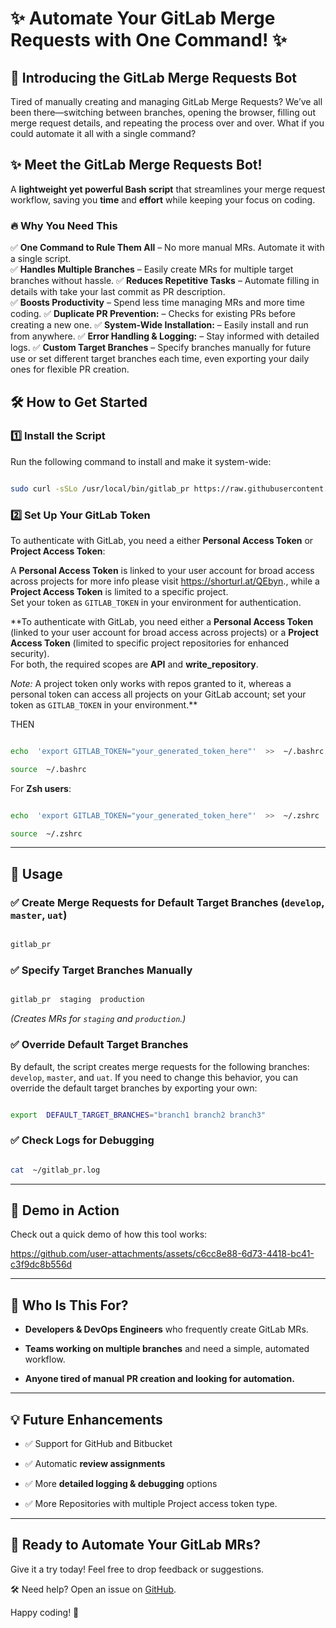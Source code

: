 

# ✨ Automate Your GitLab Merge Requests with One Command! ✨

  

## 🚀 Introducing the GitLab Merge Requests Bot

Tired of manually creating and managing GitLab Merge Requests? We’ve all been there—switching between branches, opening the browser, filling out merge request details, and repeating the process over and over. What if you could automate it all with a single command?

  
## ✨ Meet the GitLab Merge Requests Bot!

A **lightweight yet powerful Bash script** that streamlines your merge request workflow, saving you **time** and **effort** while keeping your focus on coding.
  

### 🔥 Why You Need This

✅ **One Command to Rule Them All** – No more manual MRs. Automate it with a single script.  
✅ **Handles Multiple Branches** – Easily create MRs for multiple target branches without hassle. 
✅ **Reduces Repetitive Tasks** – Automate filling in details with take your last commit as PR description.  
✅ **Boosts Productivity** – Spend less time managing MRs and more time coding.
✅ **Duplicate PR Prevention:** – Checks for existing PRs before creating a new one.
✅ **System-Wide Installation:** – Easily install and run from anywhere.
✅ **Error Handling & Logging:** – Stay informed with detailed logs.
✅ **Custom Target Branches** – Specify branches manually for future use or set different target branches each time, even exporting your daily ones for flexible PR creation.

## 🛠️ How to Get Started

###  **1️⃣ Install the Script**

Run the following command to install and make it system-wide:

```bash

sudo curl -sSLo /usr/local/bin/gitlab_pr https://raw.githubusercontent.com/theizekry/gitlab-merge-requests-bot/main/gitlab_pr.sh && sudo chmod  +x  /usr/local/bin/gitlab_pr

```

###  **2️⃣ Set Up Your GitLab Token**

To authenticate with GitLab, you need a either **Personal Access Token** or **Project Access Token**:

A **Personal Access Token** is linked to your user account for broad access across projects for more info please visit https://shorturl.at/QEbyn., while a **Project Access Token** is limited to a specific project.  
Set your token as `GITLAB_TOKEN` in your environment for authentication.  

**To authenticate with GitLab, you need either a **Personal Access Token** (linked to your user account for broad access across projects) or a **Project Access Token** (limited to specific project repositories for enhanced security).  
For both, the required scopes are **API** and **write_repository**.  


_Note:_ A project token only works with repos granted to it, whereas a personal token can access all projects on your GitLab account; set your token as `GITLAB_TOKEN` in your environment.**

THEN

```bash

echo  'export GITLAB_TOKEN="your_generated_token_here"'  >>  ~/.bashrc

source  ~/.bashrc

```

For **Zsh users**:

```bash

echo  'export GITLAB_TOKEN="your_generated_token_here"'  >>  ~/.zshrc

source  ~/.zshrc

```
---

## 🚀 Usage

###  ✅  **Create Merge Requests for Default Target Branches (`develop`, `master`, `uat`)**

```bash

gitlab_pr

```

  

### ✅  **Specify Target Branches Manually**

```bash

gitlab_pr  staging  production

```

*(Creates MRs for `staging` and `production`.)*

  

### ✅ **Override Default Target Branches**

By default, the script creates merge requests for the following branches: `develop`, `master`, and `uat`. If you need to change this behavior, you can override the default target branches by exporting your own:

```bash

export  DEFAULT_TARGET_BRANCHES="branch1 branch2 branch3"

```

  

### ✅ **Check Logs for Debugging**

```bash

cat  ~/gitlab_pr.log

```
---

## 🎥 Demo in Action

Check out a quick demo of how this tool works:

  

https://github.com/user-attachments/assets/c6cc8e88-6d73-4418-bc41-c3f9dc8b556d

  

---

  

## 🎯 Who Is This For?

-  **Developers & DevOps Engineers** who frequently create GitLab MRs.

-  **Teams working on multiple branches** and need a simple, automated workflow.

-  **Anyone tired of manual PR creation and looking for automation.**

  

---

  

## 💡 Future Enhancements

- ✅ Support for GitHub and Bitbucket

- ✅ Automatic **review assignments**

- ✅ More **detailed logging & debugging** options

- ✅ More Repositories with multiple Project access token type.
  

---

  

## 🚀 Ready to Automate Your GitLab MRs?

Give it a try today! Feel free to drop feedback or suggestions.

  

🛠 Need help? Open an issue on [GitHub](https://github.com/theizekry/gitlab-merge-requests-bot/issues).

  

Happy coding! 🌟
